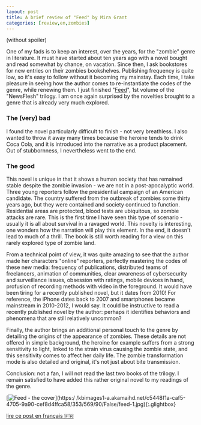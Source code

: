 ```yaml
---
layout: post
title: A brief review of "Feed" by Mira Grant
categories: [review,en,zombies]
---
```


(without spoiler)

One of my fads is to keep an interest, over the years, for the "zombie" genre in literature.
It must have started about ten years ago with a novel bought and read somewhat by chance, on vacation.
Since then, I ask bookstores for new entries on their zombies bookshelves.
Publishing frequency is quite low, so it's easy to follow without it becoming my mainstay.
Each time, I take pleasure in seeing how the author comes to re-instantiate the codes of the genre, while renewing them.
I just finished "[Feed](https://books.google.fr/books/about/Feed.html?id=ClHUjere8vgC)", 1st volume of the "NewsFlesh" trilogy.
I am once again surprised by the novelties brought to a genre that is already very much explored.

<!--more-->

### The (very) bad
I found the novel particularly difficult to finish - not very breathless.
I also wanted to throw it away many times because the heroine tends to drink Coca Cola, and it is introduced into the narrative as a product placement.
Out of stubbornness, I nevertheless went to the end.

### The good

This novel is unique in that it shows a human society that has remained stable despite the zombie invasion - we are not in a post-apocalyptic world.
Three young reporters follow the presidential campaign of an American candidate.
The country suffered from the outbreak of zombies some thirty years ago, but they were contained and society continued to function.
Residential areas are protected, blood tests are ubiquitous, so zombie attacks are rare.
This is the first time I have seen this type of scenario - usually it is all about survival in a ravaged world.
This novelty is interesting, one wonders how the narration will play this element.
In the end, it doesn't lead to much of a thrill. The book is still worth reading for a view on this rarely explored type of zombie land.

From a technical point of view, it was quite amazing to see that the author made her characters "online" reporters, perfectly mastering the codes of these new media: frequency of publications, distributed teams of freelancers, animation of communities, clear awareness of cybersecurity and surveillance issues, obsession with ratings, mobile devices in hand, profusion of recording methods with video in the foreground.
It would have been tiring for a recently published novel, but it dates from 2010!
For reference, the iPhone dates back to 2007 and smartphones became mainstream in 2010-2012, I would say.
It could be instructive to read a recently published novel by the author: perhaps it identifies behaviors and phenomena that are still relatively uncommon?

Finally, the author brings an additional personal touch to the genre by detailing the origins of the appearance of zombies.
These details are not offered in simple background, the heroine for example suffers from a strong sensitivity to light, linked to the strain virus causing the zombie state, and this sensitivity comes to affect her daily life.
The zombie transformation mode is also detailed and original, it's not just about bite transmission.

Conclusion: not a fan, I will not read the last two books of the trilogy. I remain satisfied to have added this rather original novel to my readings of the genre.


[![Feed - the cover](https://kbimages1-a.akamaihd.net/c5448f1a-caf5-4705-9a90-cef8d4ffca58/353/569/90/False/feed-1.jpg)](https:/ /kbimages1-a.akamaihd.net/c5448f1a-caf5-4705-9a90-cef8d4ffca58/353/569/90/False/feed-1.jpg){:.glightbox}

[lire ce post en français 🇫🇷](/review/fr/zombies/2022/05/02/fr-feed-par-miran-grant/)
